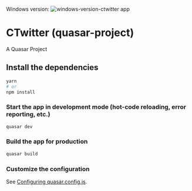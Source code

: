 Windows version:
![windows-version-ctwitter app](https://user-images.githubusercontent.com/95585412/213093307-72963eb7-7ad8-402e-999d-3b5393af0edf.png)

# CTwitter (quasar-project)

A Quasar Project

## Install the dependencies
```bash
yarn
# or
npm install
```

### Start the app in development mode (hot-code reloading, error reporting, etc.)
```bash
quasar dev
```


### Build the app for production
```bash
quasar build
```

### Customize the configuration
See [Configuring quasar.config.js](https://v2.quasar.dev/quasar-cli-webpack/quasar-config-js).

